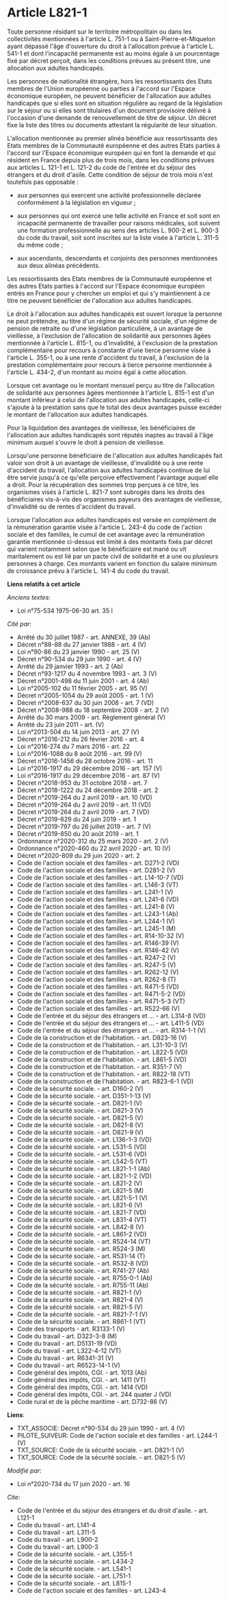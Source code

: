# Article L821-1

Toute personne résidant sur le territoire métropolitain ou dans les collectivités mentionnées à l'article L. 751-1 ou à
Saint-Pierre-et-Miquelon ayant dépassé l'âge d'ouverture du droit à l'allocation prévue à l'article L. 541-1 et dont
l'incapacité permanente est au moins égale à un pourcentage fixé par décret perçoit, dans les conditions prévues au présent
titre, une allocation aux adultes handicapés.

Les personnes de nationalité étrangère, hors les ressortissants des Etats membres de l'Union européenne ou parties à l'accord
sur l'Espace économique européen, ne peuvent bénéficier de l'allocation aux adultes handicapés que si elles sont en situation
régulière au regard de la législation sur le séjour ou si elles sont titulaires d'un document provisoire délivré à l'occasion
d'une demande de renouvellement de titre de séjour. Un décret fixe la liste des titres ou documents attestant la régularité
de leur situation.

L'allocation mentionnée au premier alinéa bénéficie aux ressortissants des Etats membres de la Communauté européenne et des
autres Etats parties à l'accord sur l'Espace économique européen qui en font la demande et qui résident en France depuis plus
de trois mois, dans les conditions prévues aux articles L. 121-1 et L. 121-2 du code de l'entrée et du séjour des étrangers
et du droit d'asile. Cette condition de séjour de trois mois n'est toutefois pas opposable :

- aux personnes qui exercent une activité professionnelle déclarée conformément à la législation en vigueur ;

- aux personnes qui ont exercé une telle activité en France et soit sont en incapacité permanente de travailler pour raisons
médicales, soit suivent une formation professionnelle au sens des articles L. 900-2 et L. 900-3 du code du travail, soit sont
inscrites sur la liste visée à l'article L. 311-5 du même code ;

- aux ascendants, descendants et conjoints des personnes mentionnées aux deux alinéas précédents.

Les ressortissants des Etats membres de la Communauté européenne et des autres Etats parties à l'accord sur l'Espace
économique européen entrés en France pour y chercher un emploi et qui s'y maintiennent à ce titre ne peuvent bénéficier de
l'allocation aux adultes handicapés.

Le droit à l'allocation aux adultes handicapés est ouvert lorsque la personne ne peut prétendre, au titre d'un régime de
sécurité sociale, d'un régime de pension de retraite ou d'une législation particulière, à un avantage de vieillesse, à
l'exclusion de l'allocation de solidarité aux personnes âgées mentionnée à l'article L. 815-1, ou d'invalidité, à l'exclusion
de la prestation complémentaire pour recours à constante d'une tierce personne visée à l'article L. 355-1, ou à une rente
d'accident du travail, à l'exclusion de la prestation complémentaire pour recours à tierce personne mentionnée à l'article L.
434-2, d'un montant au moins égal à cette allocation.

Lorsque cet avantage ou le montant mensuel perçu au titre de l'allocation de solidarité aux personnes âgées mentionnée à
l'article L. 815-1 est d'un montant inférieur à celui de l'allocation aux adultes handicapés, celle-ci s'ajoute à la
prestation sans que le total des deux avantages puisse excéder le montant de l'allocation aux adultes handicapés.

Pour la liquidation des avantages de vieillesse, les bénéficiaires de l'allocation aux adultes handicapés sont réputés
inaptes au travail à l'âge minimum auquel s'ouvre le droit à pension de vieillesse.

Lorsqu'une personne bénéficiaire de l'allocation aux adultes handicapés fait valoir son droit à un avantage de vieillesse,
d'invalidité ou à une rente d'accident du travail, l'allocation aux adultes handicapés continue de lui être servie jusqu'à ce
qu'elle perçoive effectivement l'avantage auquel elle a droit. Pour la récupération des sommes trop perçues à ce titre, les
organismes visés à l'article L. 821-7 sont subrogés dans les droits des bénéficiaires vis-à-vis des organismes payeurs des
avantages de vieillesse, d'invalidité ou de rentes d'accident du travail.

Lorsque l'allocation aux adultes handicapés est versée en complément de la rémunération garantie visée à l'article L. 243-4
du code de l'action sociale et des familles, le cumul de cet avantage avec la rémunération garantie mentionnée ci-dessus est
limité à des montants fixés par décret qui varient notamment selon que le bénéficiaire est marié ou vit maritalement ou est
lié par un pacte civil de solidarité et a une ou plusieurs personnes à charge. Ces montants varient en fonction du salaire
minimum de croissance prévu à l'article L. 141-4 du code du travail.

**Liens relatifs à cet article**

_Anciens textes_:

  - Loi n°75-534 1975-06-30 art. 35 I

_Cité par_:

  - Arrêté du 30 juillet 1987 - art. ANNEXE, 39 (Ab)
  - Décret n°88-88 du 27 janvier 1988 - art. 4 (V)
  - Loi n°90-86 du 23 janvier 1990 - art. 25 (V)
  - Décret n°90-534 du 29 juin 1990 - art. 4 (V)
  - Arrêté du 29 janvier 1993 - art. 2 (Ab)
  - Décret n°93-1217 du 4 novembre 1993 - art. 3 (V)
  - Décret n°2001-498 du 11 juin 2001 - art. 4 (Ab)
  - Loi n°2005-102 du 11 février 2005 - art. 95 (V)
  - Décret n°2005-1054 du 29 août 2005 - art. 1 (V)
  - Décret n°2008-637 du 30 juin 2008 - art. 7 (VD)
  - Décret n°2008-988 du 18 septembre 2008 - art. 2 (V)
  - Arrêté du 30 mars 2009 - art. Règlement général (V)
  - Arrêté du 23 juin 2011 - art. (V)
  - Loi n°2013-504 du 14 juin 2013 - art. 27 (V)
  - Décret n°2016-212 du 26 février 2016 - art. 4
  - Loi n°2016-274 du 7 mars 2016 - art. 22
  - Loi n°2016-1088 du 8 août 2016 - art. 99 (V)
  - Décret n°2016-1456 du 28 octobre 2016 - art. 11
  - Loi n°2016-1917 du 29 décembre 2016 - art. 157 (V)
  - Loi n°2016-1917 du 29 décembre 2016 - art. 87 (V)
  - Décret n°2018-953 du 31 octobre 2018 - art. 7
  - Décret n°2018-1222 du 24 décembre 2018 - art. 2
  - Décret n°2019-264 du 2 avril 2019 - art. 10 (VD)
  - Décret n°2019-264 du 2 avril 2019 - art. 11 (VD)
  - Décret n°2019-264 du 2 avril 2019 - art. 7 (VD)
  - Décret n°2019-629 du 24 juin 2019 - art. 1
  - Décret n°2019-797 du 26 juillet 2019 - art. 7 (V)
  - Décret n°2019-850 du 20 août 2019 - art. 1
  - Ordonnance n°2020-312 du 25 mars 2020 - art. 2 (V)
  - Ordonnance n°2020-460 du 22 avril 2020 - art. 10 (V)
  - Décret n°2020-809 du 29 juin 2020 - art. 2
  - Code de l'action sociale et des familles - art. D271-2 (VD)
  - Code de l'action sociale et des familles - art. D281-2 (V)
  - Code de l'action sociale et des familles - art. L14-10-7 (VD)
  - Code de l'action sociale et des familles - art. L146-3 (VT)
  - Code de l'action sociale et des familles - art. L241-1 (V)
  - Code de l'action sociale et des familles - art. L241-6 (VD)
  - Code de l'action sociale et des familles - art. L241-8 (V)
  - Code de l'action sociale et des familles - art. L243-1 (Ab)
  - Code de l'action sociale et des familles - art. L244-1 (V)
  - Code de l'action sociale et des familles - art. L245-1 (M)
  - Code de l'action sociale et des familles - art. R14-10-32 (V)
  - Code de l'action sociale et des familles - art. R146-39 (V)
  - Code de l'action sociale et des familles - art. R146-42 (V)
  - Code de l'action sociale et des familles - art. R247-2 (V)
  - Code de l'action sociale et des familles - art. R247-5 (V)
  - Code de l'action sociale et des familles - art. R262-12 (V)
  - Code de l'action sociale et des familles - art. R262-8 (T)
  - Code de l'action sociale et des familles - art. R471-5 (VD)
  - Code de l'action sociale et des familles - art. R471-5-2 (VD)
  - Code de l'action sociale et des familles - art. R471-5-3 (VT)
  - Code de l'action sociale et des familles - art. R522-66 (V)
  - Code de l'entrée et du séjour des étrangers et ... - art. L314-8 (VD)
  - Code de l'entrée et du séjour des étrangers et ... - art. L411-5 (VD)
  - Code de l'entrée et du séjour des étrangers et ... - art. R314-1-1 (V)
  - Code de la construction et de l'habitation. - art. D823-16 (V)
  - Code de la construction et de l'habitation. - art. L31-10-3 (V)
  - Code de la construction et de l'habitation. - art. L822-5 (VD)
  - Code de la construction et de l'habitation. - art. L861-5 (VD)
  - Code de la construction et de l'habitation. - art. R351-7 (V)
  - Code de la construction et de l'habitation. - art. R822-18 (VT)
  - Code de la construction et de l'habitation. - art. R823-6-1 (VD)
  - Code de la sécurité sociale. - art. D160-2 (V)
  - Code de la sécurité sociale. - art. D351-1-13 (V)
  - Code de la sécurité sociale. - art. D821-1 (V)
  - Code de la sécurité sociale. - art. D821-3 (V)
  - Code de la sécurité sociale. - art. D821-5 (V)
  - Code de la sécurité sociale. - art. D821-8 (V)
  - Code de la sécurité sociale. - art. D821-9 (V)
  - Code de la sécurité sociale. - art. L136-1-3 (VD)
  - Code de la sécurité sociale. - art. L531-5 (VD)
  - Code de la sécurité sociale. - art. L531-6 (VD)
  - Code de la sécurité sociale. - art. L542-5 (VT)
  - Code de la sécurité sociale. - art. L821-1-1 (Ab)
  - Code de la sécurité sociale. - art. L821-1-2 (VD)
  - Code de la sécurité sociale. - art. L821-2 (V)
  - Code de la sécurité sociale. - art. L821-5 (M)
  - Code de la sécurité sociale. - art. L821-5-1 (V)
  - Code de la sécurité sociale. - art. L821-6 (V)
  - Code de la sécurité sociale. - art. L821-7 (VD)
  - Code de la sécurité sociale. - art. L831-4 (VT)
  - Code de la sécurité sociale. - art. L842-8 (V)
  - Code de la sécurité sociale. - art. L861-2 (VD)
  - Code de la sécurité sociale. - art. R524-14 (VT)
  - Code de la sécurité sociale. - art. R524-3 (M)
  - Code de la sécurité sociale. - art. R531-14 (T)
  - Code de la sécurité sociale. - art. R532-8 (VD)
  - Code de la sécurité sociale. - art. R741-27 (Ab)
  - Code de la sécurité sociale. - art. R755-0-1 (Ab)
  - Code de la sécurité sociale. - art. R755-11 (Ab)
  - Code de la sécurité sociale. - art. R821-1 (V)
  - Code de la sécurité sociale. - art. R821-4 (V)
  - Code de la sécurité sociale. - art. R821-5 (V)
  - Code de la sécurité sociale. - art. R821-7-1 (V)
  - Code de la sécurité sociale. - art. R861-1 (VT)
  - Code des transports - art. R3133-1 (V)
  - Code du travail - art. D323-3-8 (M)
  - Code du travail - art. D5131-19 (VD)
  - Code du travail - art. L322-4-12 (VT)
  - Code du travail - art. R6341-31 (V)
  - Code du travail - art. R6523-14-1 (V)
  - Code général des impôts, CGI. - art. 1013 (Ab)
  - Code général des impôts, CGI. - art. 1411 (VT)
  - Code général des impôts, CGI. - art. 1414 (VD)
  - Code général des impôts, CGI. - art. 244 quater J (VD)
  - Code rural et de la pêche maritime - art. D732-86 (V)

**Liens**:

  - TXT_ASSOCIE: Décret n°90-534 du 29 juin 1990 - art. 4 (V)
  - PILOTE_SUIVEUR: Code de l'action sociale et des familles - art. L244-1 (V)
  - TXT_SOURCE: Code de la sécurité sociale. - art. D821-1 (V)
  - TXT_SOURCE: Code de la sécurité sociale. - art. D821-5 (V)

_Modifié par_:

  - Loi n°2020-734 du 17 juin 2020 - art. 16

_Cite_:

  - Code de l'entrée et du séjour des étrangers et du droit d'asile. - art. L121-1
  - Code du travail - art. L141-4
  - Code du travail - art. L311-5
  - Code du travail - art. L900-2
  - Code du travail - art. L900-3
  - Code de la sécurité sociale. - art. L355-1
  - Code de la sécurité sociale. - art. L434-2
  - Code de la sécurité sociale. - art. L541-1
  - Code de la sécurité sociale. - art. L751-1
  - Code de la sécurité sociale. - art. L815-1
  - Code de l'action sociale et des familles - art. L243-4
